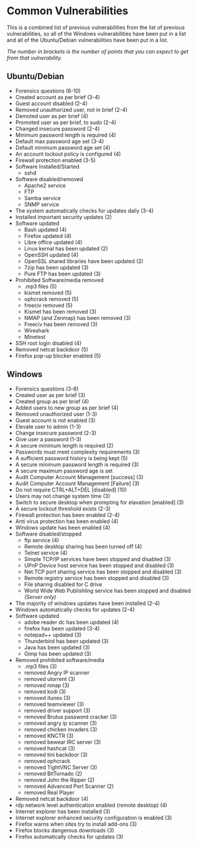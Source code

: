 # Common Vulnerabilities

This is a combined list of previous vulnerabilities from the list of previous vulnerabilities, so all of the Windows vulnerabilities have been put in a list and all of the Ubuntu/Debian vulnerabilities have been put in a list.

_The number in brackets is the number of points that you can expect to get from that vulnerability._

## Ubuntu/Debian
- Forensics questions (6-10)
- Created account as per brief (3-4)
- Guest account disabled (2-4)
- Removed unauthorized user, not in brief (2-4)
- Demoted user as per brief (4)
- Promoted user as per brief, to sudo (2-4)
- Changed insecure password (2-4)
- Minimum password length is required (4)
- Default max password age set (3-4)
- Default minimum password age set (4)
- An account lockout policy is configured (4)
- Firewall protection enabled (3-5)
- Software Installed/Started
  - sshd
- Software disabled/removed
  - Apache2 service
  - FTP
  - Samba service
  - SNMP service
- The system automatically checks for updates daily (3-4)
- Installed important security updates (2)
- Software updated
  - Bash updated (4)
  - Firefox updated (4)
  - Libre office updated (4)
  - Linux kernal has been updated (2)
  - OpenSSH updated (4)
  - OpenSSL shared libraries have been updated (2)
  - 7zip has been updated (3)
  - Pure FTP has been updated (3)
- Prohibited Software/media removed
  - .mp3 files (5)
  - kismet removed (5)
  - ophcrack removed (5)
  - freeciv removed (5)
  - Kismet has been removed (3)
  - NMAP (and Zenmap) has been removed (3)
  - Freeciv has been removed (3)
  - Wireshark
  - Minetest
- SSH root login disabled (4)
- Removed netcat backdoor (5)
- Firefox pop-up blocker enabled (5)
## Windows
- Forensics questions (3-8)
- Created user as per brief (3)
- Created group as per brief (4)
- Added users to new group as per brief (4)
- Removed unauthorized user (1-3)
- Guest account is not enabled (3)
- Elevate user to admin (1-3)
- Change insecure password (2-3)
- Give user a password (1-3)
- A secure minimum length is required (2)
- Passwords must meet complexity requirements (3)
- A sufficient password history is being kept (5)
- A secure minimum password length is required (3)
- A secure maximum password age is set
- Audit Computer Account Management \[success\] (3)
- Audit Computer Account Management \[Failure\] (3)
- Do not require CTRL+ALT+DEL \[disabled\] (10)
- Users may not change system time (3)
- Switch to secure desktop when prompting for elavation \[enabled\] (3)
- A secure lockout threshold exists (2-3)
- Firewall protection has been enabled (2-4)
- Anti virus protection has been enabled (4)
- Windows update has been enabled (4)
- Software disabled/stopped
  - ftp service (4)
  - Remote desktop sharing has been turned off (4)
  - Telnet service (4)
  - Simple TCP/IP services have been stopped and disabled (3)
  - UPnP Device host service has been stopped and disabled (3)
  - Net.TCP port sharing service has been stopped and disabled (3)
  - Remote registry service has been stopped and disabled (3)
  - File sharing disabled for C drive
  - World Wide Web Publishling service has been stopped and disabled *(Server only)*
- The majority of windows updates have been installed (2-4)
- Windows automatically checks for updates (2-4)
- Software updated
  - adobe reader dc has been updated (4)
  - firefox has been updated (3-4)
  - notepad++ updated (3)
  - Thunderbird has been updated (3)
  - Java has been updated (3)
  - Gimp has been updated (3)
- Removed prohibited software/media
  - .mp3 files (3)
  - removed Angry IP scanner
  - removed utorrent (3)
  - removed nmap (3)
  - removed kodi (3)
  - removed itunes (3)
  - removed teamviewer (3)
  - removed driver support (3)
  - removed Brutus password cracker (3)
  - removed angry ip scanner (3)
  - removed chicken invaders (3)
  - removed KNCTR (3)
  - removed bewear IRC server (3)
  - removed hashcat (3)
  - removed tini backdoor (3)
  - removed ophcrack
  - removed TightVNC Server (3)
  - removed BitTornado (2)
  - removed John the Ripper (2)
  - removed Advanced Port Scanner (2)
  - removed Real Player
- Removed netcat backdoor (4)
- rdp network level authentication enabled (remote desktop) (4)
- Internet explorer has been installed (3)
- Internet explorer enhanced security configuration is enabled (3)
- Firefox warns when sites try to install add-ons (3)
- Firefox blocks dangerous downloads (3)
- Firefox automatically checks for updates (3)
